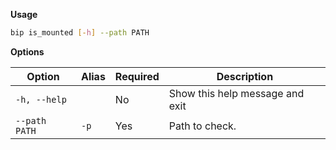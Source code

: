 __Usage__

```bash
bip is_mounted [-h] --path PATH
```

__Options__

| Option        | Alias | Required | Description                      |
|---------------|-------|----------|----------------------------------|
| `-h, --help`  |       | No       | Show this help message and exit |
| `--path PATH` | `-p`  | Yes      | Path to check.